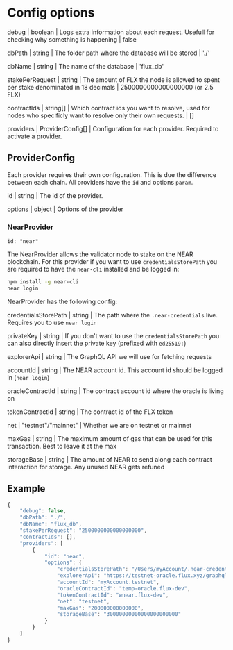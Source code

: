 # Config options

debug | boolean | Logs extra information about each request. Usefull for checking why something is happening | false

dbPath | string | The folder path where the database will be stored | './'

dbName | string | The name of the database | 'flux_db'

stakePerRequest | string | The amount of FLX the node is allowed to spent per stake denominated in 18 decimals | 2500000000000000000 (or 2.5 FLX)

contractIds | string[] | Which contract ids you want to resolve, used for nodes who specificly want to resolve only their own requests. | []

providers | ProviderConfig[] | Configuration for each provider. Required to activate a provider.


## ProviderConfig

Each provider requires their own configuration. This is due the difference between each chain.
All providers have the `id` and options `param`.

id | string | The id of the provider.

options | object | Options of the provider

### NearProvider

`id: "near"`

The NearProvider allows the validator node to stake on the NEAR blockchain. For this provider if you want to use `credentialsStorePath` you are required to have the `near-cli` installed and be logged in:

```Bash
npm install -g near-cli
near login
```

NearProvider has the following config:

credentialsStorePath | string | The path where the `.near-credentials` live. Requires you to use `near login`

privateKey | string | If you don't want to use the `credentialsStorePath` you can also directly insert the private key (prefixed with `ed25519:`)

explorerApi | string | The GraphQL API we will use for fetching requests

accountId | string | The NEAR account id. This account id should be logged in (`near login`)

oracleContractId | string | The contract account id where the oracle is living on

tokenContractId | string | The contract id of the FLX token

net | "testnet"/"mainnet" | Whether we are on testnet or mainnet

maxGas | string | The maximum amount of gas that can be used for this transaction. Best to leave it at the max

storageBase | string | The amount of NEAR to send along each contract interaction for storage. Any unused NEAR gets refuned

## Example

```JavaScript
{
    "debug": false,
    "dbPath": "./",
    "dbName": "flux_db",
    "stakePerRequest": "2500000000000000000",
    "contractIds": [],
    "providers": [
        {
            "id": "near",
            "options": {
                "credentialsStorePath": "/Users/myAccount/.near-credentials/",
                "explorerApi": "https://testnet-oracle.flux.xyz/graphql",
                "accountId": "myAccount.testnet",
                "oracleContractId": "temp-oracle.flux-dev",
                "tokenContractId": "wnear.flux-dev",
                "net": "testnet",
                "maxGas": "200000000000000",
                "storageBase": "30000000000000000000000"
            }
        }
    ]
}
```